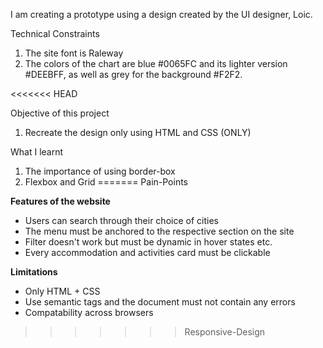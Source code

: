 I am creating a prototype using a design created by the UI designer, Loic. 

Technical Constraints

1. The site font is Raleway
2. The colors of the chart are blue #0065FC and its lighter version #DEEBFF, as well as grey for the background #F2F2. 

<<<<<<< HEAD

Objective of this project

1. Recreate the design only using HTML and CSS (ONLY)



What I learnt
1. The importance of using border-box
2. Flexbox and Grid 
=======
Pain-Points


**Features of the website**
- Users can search through their choice of cities
- The menu must be anchored to the respective section on the site
- Filter doesn't work but must be dynamic in hover states etc.
- Every accommodation and activities card must be clickable


**Limitations**
- Only HTML + CSS
- Use semantic tags and the document must not contain any errors
- Compatability across browsers
>>>>>>> Responsive-Design
